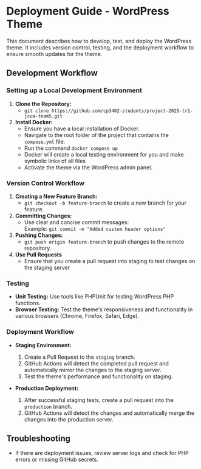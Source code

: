# Deployment Guide - WordPress Theme

This document describes how to develop, test, and deploy the WordPress theme. It includes version control, testing, and the deployment workflow to ensure smooth updates for the theme.

## Development Workflow

### Setting up a Local Development Environment

1. **Clone the Repository:**
   - `git clone https://github.com/cp3402-students/project-2025-tr1-jcua-team5.git`
2. **Install Docker:**
   - Ensure you have a local installation of Docker.
   - Navigate to the root folder of the project that contains the `compose.yml` file.
   - Run the command `docker compose up`
   - Docker will create a local testing environment for you and make symbolic links of all files
   - Activate the theme via the WordPress admin panel.

### Version Control Workflow

1. **Creating a New Feature Branch:**
   - `git checkout -b feature-branch` to create a new branch for your feature.
2. **Committing Changes:**
   - Use clear and concise commit messages:  
     Example: `git commit -m "Added custom header options"`
3. **Pushing Changes:**
   - `git push origin feature-branch` to push changes to the remote repository.
4. **Use Pull Requests**
   - Ensure that you create a pull request into staging to test changes on the staging server

### Testing

- **Unit Testing:** Use tools like PHPUnit for testing WordPress PHP functions.
- **Browser Testing:** Test the theme's responsiveness and functionality in various browsers (Chrome, Firefox, Safari, Edge).

### Deployment Workflow

- **Staging Environment:**
   1. Create a Pull Request to the `staging` branch.
   2. GitHub Actions will detect the completed pull request and automatically mirror the changes to the staging server.
   3. Test the theme's performance and functionality on staging.

- **Production Deployment:**
   1. After successful staging tests, create a pull request into the `production` branch.
   2. GitHub Actions will detect the changes and automatically merge the changes into the production server.

## Troubleshooting

- If there are deployment issues, review server logs and check for PHP errors or missing GitHub secrets.
